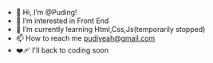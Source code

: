 - 👋 Hi, I’m @Puding!
- 👀 I’m interested in Front End
- 🌱 I’m currently learning Html,Css,Js(temporarily stopped)
- 📫 How to reach me pudiyeah@gmail.com
- ❤️‍🩹 I'll back to coding soon
<!---
Pudiyeah/Pudiyeah is a ✨ special ✨ repository because its `README.md` (this file) appears on your GitHub profile.
You can click the Preview link to take a look at your changes.
--->
